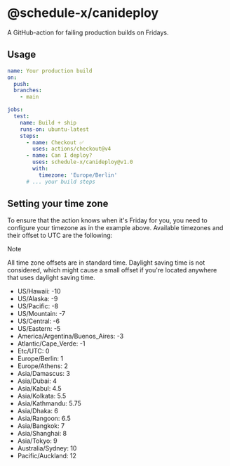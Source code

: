 # @schedule-x/canideploy

A GitHub-action for failing production builds on Fridays.

## Usage

```yaml
name: Your production build
on:
  push:
  branches:
    - main

jobs:
  test:
    name: Build + ship
    runs-on: ubuntu-latest
    steps:
      - name: Checkout ✅
        uses: actions/checkout@v4
      - name: Can I deploy?
        uses: schedule-x/canideploy@v1.0
        with:
          timezone: 'Europe/Berlin'
      # ... your build steps
```

## Setting your time zone

To ensure that the action knows when it's Friday for you, you need to configure your timezone as in
the example above. Available timezones and their offset to UTC are the following:

> [!NOTE]
> All time zone offsets are in standard time. Daylight saving time is not considered,
> which might cause a small offset if you're located anywhere that uses daylight saving time.


- US/Hawaii: -10
- US/Alaska: -9
- US/Pacific: -8
- US/Mountain: -7
- US/Central: -6
- US/Eastern: -5
- America/Argentina/Buenos_Aires: -3
- Atlantic/Cape_Verde: -1
- Etc/UTC: 0
- Europe/Berlin: 1
- Europe/Athens: 2
- Asia/Damascus: 3
- Asia/Dubai: 4
- Asia/Kabul: 4.5
- Asia/Kolkata: 5.5
- Asia/Kathmandu: 5.75
- Asia/Dhaka: 6
- Asia/Rangoon: 6.5
- Asia/Bangkok: 7
- Asia/Shanghai: 8
- Asia/Tokyo: 9
- Australia/Sydney: 10
- Pacific/Auckland: 12